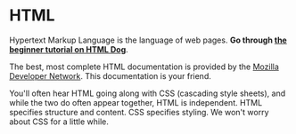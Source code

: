 # HTML

Hypertext Markup Language is the language of web pages. **Go through
[the beginner tutorial on HTML Dog][html-dog-tutorial]**.

The best, most complete HTML documentation is provided by the
[Mozilla Developer Network][mdn-html]. This documentation is your
friend.

You'll often hear HTML going along with CSS (cascading style sheets),
and while the two do often appear together, HTML is independent.  HTML
specifies structure and content. CSS specifies styling. We won't worry
about CSS for a little while.

[html-dog-tutorial]: http://www.htmldog.com/guides/html/beginner/
[mdn-html]: https://developer.mozilla.org/en-US/docs/Web/HTML/Element
